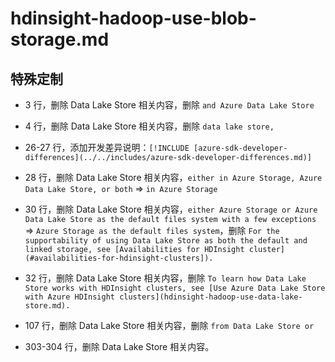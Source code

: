 # hdinsight-hadoop-use-blob-storage.md

## 特殊定制

* 3 行，删除 Data Lake Store 相关内容，删除 `and Azure Data Lake Store`

* 4 行，删除 Data Lake Store 相关内容，删除 `data lake store,`

* 26-27 行，添加开发差异说明：`[!INCLUDE [azure-sdk-developer-differences](../../includes/azure-sdk-developer-differences.md)]`

* 28 行，删除 Data Lake Store 相关内容，`either in Azure Storage, Azure Data Lake Store, or both` => `in Azure Storage`

* 30 行，删除 Data Lake Store 相关内容，`either Azure Storage or Azure Data Lake Store as the default files system with a few exceptions` => `Azure Storage as the default files system`，删除 `For the supportability of using Data Lake Store as both the default and linked storage, see [Availabilities for HDInsight cluster](#availabilities-for-hdinsight-clusters]).`

* 32 行，删除 Data Lake Store 相关内容，删除 `To learn how Data Lake Store works with HDInsight clusters, see [Use Azure Data Lake Store with Azure HDInsight clusters](hdinsight-hadoop-use-data-lake-store.md).`

* 107 行，删除 Data Lake Store 相关内容，删除 `from Data Lake Store or`

* 303-304 行，删除 Data Lake Store 相关内容。